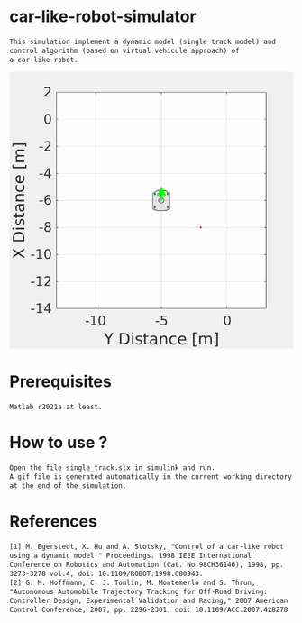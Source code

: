 # car-like-robot-simulator
```
This simulation implement a dynamic model (single track model) and control algorithm (based on virtual vehicule approach) of
a car-like robot.
```

![preview](https://github.com/ouafi98/car-like-robot-simulator/blob/5b18ca8ef33312ed3b0aa371887dbb4b754f2bc6/test.gif)

# Prerequisites
```
Matlab r2021a at least.
```

# How to use ?
```
Open the file single_track.slx in simulink and run.
A gif file is generated automatically in the current working directory at the end of the simulation.
```

# References
```
[1] M. Egerstedt, X. Hu and A. Stotsky, "Control of a car-like robot using a dynamic model," Proceedings. 1998 IEEE International Conference on Robotics and Automation (Cat. No.98CH36146), 1998, pp. 3273-3278 vol.4, doi: 10.1109/ROBOT.1998.680943.
[2] G. M. Hoffmann, C. J. Tomlin, M. Montemerlo and S. Thrun, "Autonomous Automobile Trajectory Tracking for Off-Road Driving: Controller Design, Experimental Validation and Racing," 2007 American Control Conference, 2007, pp. 2296-2301, doi: 10.1109/ACC.2007.428278
```
